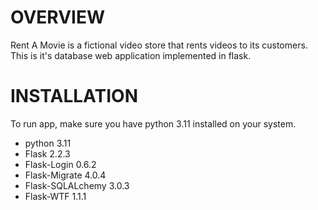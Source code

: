 # OVERVIEW
Rent A Movie is a fictional video store that rents videos to its customers. This is it's database web application implemented in flask.

# INSTALLATION
To run app, make sure you have python 3.11 installed on your system.

- python 3.11
- Flask 2.2.3
- Flask-Login 0.6.2
- Flask-Migrate 4.0.4
- Flask-SQLALchemy 3.0.3
- Flask-WTF 1.1.1